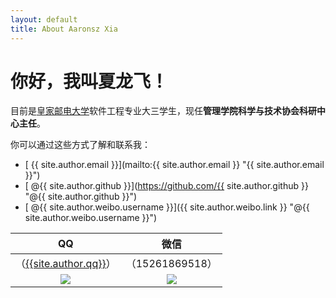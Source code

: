 ```yaml
---
layout: default
title: About Aaronsz Xia
---
```

<!-- # Hi there, I'm Aaronsz Xia!

I am a student of <abbr title="Nanjing University of Posts and Telecommunications">NJUPT</abbr> by day, and a programmer by night.

It is my personal website and currently being updated not so actively, cause I am preparing for the postgraduate entrance examination. -->

# 你好，我叫**夏龙飞**！

目前是[皇家邮电大学](http://www.njupt.edu.cn "南京邮电大学")软件工程专业大三学生，现任**管理学院科学与技术协会科研中心主任**。

你可以通过这些方式了解和联系我：

- [<i class="far fa-envelope"></i> {{ site.author.email }}](mailto:{{ site.author.email }} "{{ site.author.email }}")
- [<i class="fab fa-github"></i> @{{ site.author.github }}](https://github.com/{{ site.author.github }} "@{{ site.author.github }}")
- [<i class="fab fa-weibo"></i> @{{ site.author.weibo.username }}]({{ site.author.weibo.link }} "@{{ site.author.weibo.username }}")

|<i class="fab fa-qq"></i>QQ|<i class="fab fa-wechat"></i>微信|
|:-:|:-:|
|（[{{site.author.qq}}](http://wpa.qq.com/msgrd?v=3&uin={{site.author.qq}}&site=qq&menu=yes "点击这里给我发消息")）|（15261869518）|
![](https://s2.ax1x.com/2019/06/10/V6HuCV.jpg)|![](https://s2.ax1x.com/2019/06/10/V6TfFP.jpg)